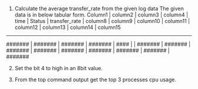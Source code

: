 1. Calculate the average transfer_rate from the given log data
The given data is in below tabular form.
Column1 | column2 | column3 | column4 | time | Status | transfer_rate | column8 | column9 | column10 | column11 | column12 | column13 | column14 | column15
--------------------------------------------------------------------------------------------------------------------------------------------------------------
####### | ####### | ####### | ####### | #### | <text>  | #######      | ####### | ####### | #######
| ####### | ####### | ####### | ####### | #######



2. Set the bit 4 to high in an 8bit value.


3. From the top command output get the top 3 processes cpu usage.


